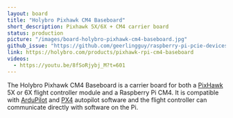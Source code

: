 ```yaml
---
layout: board
title: "Holybro Pixhawk CM4 Baseboard"
short_description: Pixhawk 5X/6X + CM4 carrier board
status: production
picture: "/images/board-holybro-pixhawk-cm4-baseboard.jpg"
github_issue: "https://github.com/geerlingguy/raspberry-pi-pcie-devices/issues/529"
link: https://holybro.com/products/pixhawk-rpi-cm4-baseboard
videos:
  - https://youtu.be/8fSoRjybj_M?t=601
---
```

The Holybro Pixhawk CM4 Baseboard is a carrier board for both a [PixHawk](https://pixhawk.org/) 5X or 6X flight controller module and a Raspberry Pi CM4.  It is compatible with [ArduPilot](https://ardupilot.org/) and [PX4](https://px4.io/) autopilot software and the flight controller can communicate directly with software on the Pi.